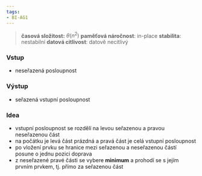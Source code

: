 ```yaml
---
tags:
- BI-AG1
---
```


> **časová složitost:** $\theta(n^2)$
> **paměťová náročnost**: in-place
> **stabilita**: nestabilní
> **datová citlivost**: datově necitlivý

### Vstup
- neseřazená posloupnost

### Výstup
- seřazená vstupní posloupnost

### Idea
- vstupní posloupnost se rozdělí na levou seřazenou a pravou neseřazenou část
- na počátku je levá část prázdná a pravá část je celá vstupní posloupnost
- po vložení prvku se hranice mezi seřazenou a neseřazenou částí posune o jednu pozici doprava
- z neseřazené pravé části se vybere **minimum** a prohodí se s jejím prvním prvkem, tj. přímo za seřazenou část